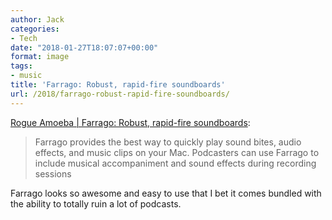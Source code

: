 ```yaml
---
author: Jack
categories:
- Tech
date: "2018-01-27T18:07:07+00:00"
format: image
tags:
- music
title: 'Farrago: Robust, rapid-fire soundboards'
url: /2018/farrago-robust-rapid-fire-soundboards/
---
```

[Rogue Amoeba | Farrago: Robust, rapid-fire soundboards][1]:

> Farrago provides the best way to quickly play sound bites, audio effects, and music clips on your Mac. Podcasters can use Farrago to include musical accompaniment and sound effects during recording sessions

Farrago looks so awesome and easy to use that I bet it comes bundled with the ability to totally ruin a lot of podcasts.

 [1]: https://rogueamoeba.com/farrago/